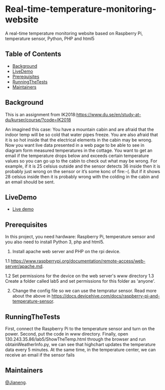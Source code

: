 # Real-time-temperature-monitoring-website
A real-time temperature monitoring website based on Raspberry Pi, temperature sensor, Python, PHP and html5
## Table of Contents

- [Background](#background)
- [LiveDemo](#livedemo)
- [Prerequisites](#prerequisites)
- [RunningTheTests](#runningTheTests)
- [Maintainers](#maintainers)

## Background
This is an assignment from IK2018:https://www.du.se/en/study-at-du/kurser/course/?code=IK2018

An imagined this case: You have a mountain cabin and are afraid that the indoor temp will be so cold that water pipes freeze. You are also afraid that it is so hot inside that the electrical elements in the cabin may be wrong. Now you want live data presented in a web page to be able to see in diagram form measured temperatures in the cottage. You want to get an email if the temperature drops below and exceeds certain temperature values so you can go up to the cabin to check out what may be wrong. For example, if it is 25 celsius outside and the sensor detects 36 inside then it is probably just wrong on the sensor or it’s  some konc of fire:-(. But if it shows 28 celsius inside then it is probably wrong with the colding in the cabin and an email should be sent.

## LiveDemo
- [Live demo](http://users.du.se/~h19jiali/Github_video/live_demo.mp4)

## Prerequisites
In this project, you need hardware: Raspberry Pi, temperature sensor and you also need to install Python 3, php and html5.
1. Install apache web server and PHP on the rpi device.

1.1 https://www.raspberrypi.org/documentation/remote-access/web-server/apache.md.

1.2 Set permissions for the device on the web server's www directory 1.3 Create a folder called lab5 and set permissions for this folder as 'anyone'.

2. Change the config file so we can use the tempratur sensor.
Read more about the above in https://docs.devicehive.com/docs/raspberry-pi-and-temperature-sensor.

## RunningTheTests
First, connect the Raspberry Pi to the temperature sensor and turn on the power.
Second, put the code in www directory.
Finally, open 130.243.35.86/lab5/ShowTheTemp.html through the browser and run obtainWeatherInfo.py, we can see that highchart updates the temperature data every 5 minutes. At the same time, in the temperature center, we can receive an email if the sensor fails

## Maintainers
[@Jianeng](https://github.com/tommyLi66).
